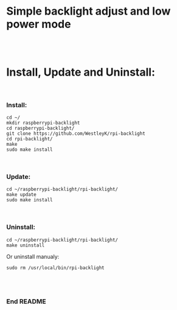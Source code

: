 # Simple backlight adjust and low power mode

<br>
<br>



# Install, Update and Uninstall:

<br>

### Install:

```
cd ~/
mkdir raspberrypi-backlight
cd raspberrypi-backlight/
git clone https://github.com/WestleyK/rpi-backlight
cd rpi-backlight/
make
sudo make install
```

<br>

### Update:

```
cd ~/raspberrypi-backlight/rpi-backlight/
make update
sudo make install
```

<br>

### Uninstall:

```
cd ~/raspberrypi-backlight/rpi-backlight/
make uninstall
```
Or uninstall manualy:
```
sudo rm /usr/local/bin/rpi-backlight
```

<br>
<br>


### End README


<br>
<br>




